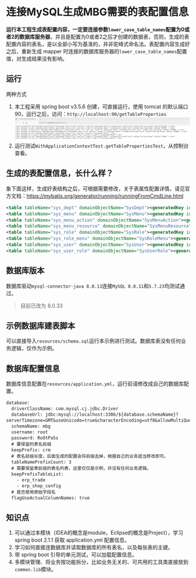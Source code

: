 # 连接MySQL生成MBG需要的表配置信息
**运行本工程生成表配置内容，一定要连接参数`lower_case_table_names`配置为0或者2的数据库服务器**，并且是配置为0或者2之后才创建的数据表，否则，生成的表配置内容的表名，是以全部小写为基准的，并非驼峰式命名法。表配置内容生成好之后，重新生成 mapper 时连接的数据库服务器的`lower_case_table_names`配置值，对生成结果没有影响。

## 运行
两种方式
1. 本工程采用 spring boot v3.5.6 创建，可直接运行，使用 tomcat 的默认端口90，运行之后，访问：`http://localhost:90/getTableProperties`
    ![](./mbg-demo.png)
1. 运行测试`WithApplicationContextTest.getTablePropertiesTest`，从控制台查看。

## 生成的表配置信息，长什么样？
象下面这样，生成好表结构之后，可根据需要修改，关于表属性配置详情，请见官方文档：https://mybatis.org/generator/running/runningFromCmdLine.html
```xml
<table tableName="sys_dept" domainObjectName="SysDept"><generatedKey identity="true" type="post" column="id" sqlStatement="Mysql"/><columnOverride column="status" javaType="java.lang.Integer" jdbcType="INTEGER" /></table>
<table tableName="sys_menu" domainObjectName="SysMenu"><generatedKey identity="true" type="post" column="id" sqlStatement="Mysql"/><columnOverride column="status" javaType="java.lang.Integer" jdbcType="INTEGER" /></table>
<table tableName="sys_menu_action" domainObjectName="SysMenuAction"><generatedKey identity="true" type="post" column="id" sqlStatement="Mysql"/><columnOverride column="status" javaType="java.lang.Integer" jdbcType="INTEGER" /></table>
<table tableName="sys_menu_resource" domainObjectName="SysMenuResource"><generatedKey identity="true" type="post" column="id" sqlStatement="Mysql"/><columnOverride column="status" javaType="java.lang.Integer" jdbcType="INTEGER" /></table>
<table tableName="sys_role" domainObjectName="SysRole"><generatedKey identity="true" type="post" column="id" sqlStatement="Mysql"/></table>
<table tableName="sys_role_menu" domainObjectName="SysRoleMenu"><generatedKey identity="true" type="post" column="id" sqlStatement="Mysql"/></table>
<table tableName="sys_user" domainObjectName="SysUser"><generatedKey identity="true" type="post" column="id" sqlStatement="Mysql"/><columnOverride column="status" javaType="java.lang.Integer" jdbcType="INTEGER" /></table>
<table tableName="sys_user_role" domainObjectName="SysUserRole"><generatedKey identity="true" type="post" column="id" sqlStatement="Mysql"/></table>
```

## 数据库版本
数据库驱动`mysql-connector-java 8.0.13`连接`MySQL 8.0.11`和`5.7.23`均测试通过。
> 目前已改为 8.0.33

## 示例数据库建表脚本
可以直接导入`resources/schema.sql`运行本示例进行测试。数据库表没有任何业务逻辑，仅作为示例。

## 数据库配置信息
数据库信息配置在`resources/application.yml`，运行前请修改成自己的数据库配置。
```
database:
  driverClassName: com.mysql.cj.jdbc.Driver
  databaseUrl: jdbc:mysql://localhost:3306/${database.schemaName}?serverTimezone=GMT&useUnicode=true&characterEncoding=utf8&allowMultiQueries=true&autoReconnect=true&failOverReadOnly=false&socketTimeout=20000
  schemaName: mbg
  username: root
  password: RoOtPaSs
  # 要保留的表名前缀
  keepPrefix: crm
  # 表名前缀长度，后面生成的配置会将前缀去掉，根据自己的业务适当修改即可。
  tableNamePrefixCount: 3
  # 需要保留表前缀的表名列表，这里仅仅是示例，并没有任何业务逻辑。
  keepPrefixTableList:
    - erp_trade
    - erp_shop_config
  # 是否使用原始字段名
  flagUseActualColumnNames: true
```

## 知识点
1. 可以通过本模块（IDEA的概念是module，Eclipse的概念是Project），学习 spring boot 2.1.1 获取 application.yml 配置信息。
1. 学习如何直接连数据库并读取数据库的所有表名，以及每张表的主键。
1. 带 spring boot 引导的单元测试，可以加载配置信息。
1. 多模块管理、将业务按功能拆分，比如业务无关的、可共用的工具类直接放到`common.lib`模块。